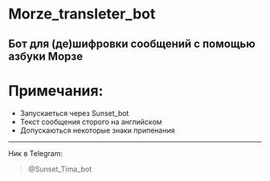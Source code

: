 # Morze_transleter_bot
Бот для (де)шифровки сообщений с помощью азбуки Морзе
-------------
# Примечания:
- Запускаеться через Sunset_bot
- Текст сообщения сторого на английском
- Допускаються некоторые знаки припенания
-------------
Ник в Telegram:
> @Sunset_Tima_bot
